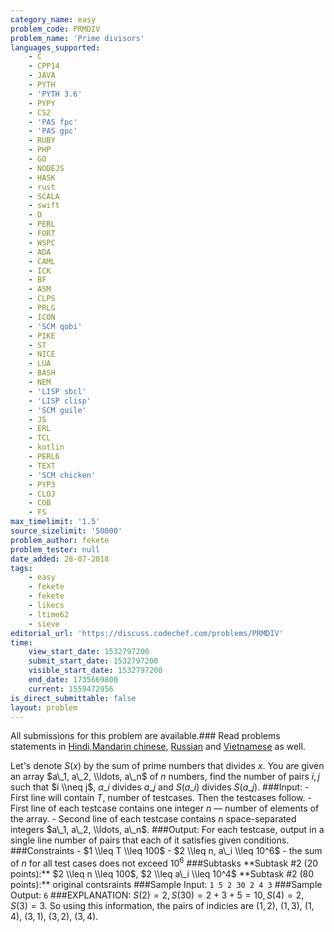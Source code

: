 ```yaml
---
category_name: easy
problem_code: PRMDIV
problem_name: 'Prime divisors'
languages_supported:
    - C
    - CPP14
    - JAVA
    - PYTH
    - 'PYTH 3.6'
    - PYPY
    - CS2
    - 'PAS fpc'
    - 'PAS gpc'
    - RUBY
    - PHP
    - GO
    - NODEJS
    - HASK
    - rust
    - SCALA
    - swift
    - D
    - PERL
    - FORT
    - WSPC
    - ADA
    - CAML
    - ICK
    - BF
    - ASM
    - CLPS
    - PRLG
    - ICON
    - 'SCM qobi'
    - PIKE
    - ST
    - NICE
    - LUA
    - BASH
    - NEM
    - 'LISP sbcl'
    - 'LISP clisp'
    - 'SCM guile'
    - JS
    - ERL
    - TCL
    - kotlin
    - PERL6
    - TEXT
    - 'SCM chicken'
    - PYP3
    - CLOJ
    - COB
    - FS
max_timelimit: '1.5'
source_sizelimit: '50000'
problem_author: fekete
problem_tester: null
date_added: 28-07-2018
tags:
    - easy
    - fekete
    - fekete
    - likecs
    - ltime62
    - sieve
editorial_url: 'https://discuss.codechef.com/problems/PRMDIV'
time:
    view_start_date: 1532797200
    submit_start_date: 1532797200
    visible_start_date: 1532797200
    end_date: 1735669800
    current: 1559472956
is_direct_submittable: false
layout: problem
---
```

All submissions for this problem are available.### Read problems statements in [Hindi,](http://www.codechef.com/download/translated/LTIME62/hindi/PRMDIV.pdf)[Mandarin chinese](http://www.codechef.com/download/translated/LTIME62/mandarin/PRMDIV.pdf), [Russian](http://www.codechef.com/download/translated/LTIME62/russian/PRMDIV.pdf) and [Vietnamese](http://www.codechef.com/download/translated/LTIME62/vietnamese/PRMDIV.pdf) as well.

Let's denote $S(x)$ by the sum of prime numbers that divides $x$. You are given an array $a\_1, a\_2, \\ldots, a\_n$ of $n$ numbers, find the number of pairs $i, j$ such that $i \\neq j$, $a\_i$ divides $a\_j$ and $S(a\_i)$ divides $S(a\_j)$. ###Input: - First line will contain $T$, number of testcases. Then the testcases follow. - First line of each testcase contains one integer $n$ — number of elements of the array. - Second line of each testcase contains $n$ space-separated integers $a\_1, a\_2, \\ldots, a\_n$. ###Output: For each testcase, output in a single line number of pairs that each of it satisfies given conditions. ###Constraints - $1 \\leq T \\leq 100$ - $2 \\leq n, a\_i \\leq 10^6$ - the sum of $n$ for all test cases does not exceed $10^6$ ###Subtasks \*\*Subtask #2 (20 points):\*\* $2 \\leq n \\leq 100$, $2 \\leq a\_i \\leq 10^4$ \*\*Subtask #2 (80 points):\*\* original contsraints ###Sample Input: ``` 1 5 2 30 2 4 3 ``` ###Sample Output: ``` 6 ``` ###EXPLANATION: $S(2) = 2, S(30) = 2 + 3 + 5 = 10, S(4) = 2, S(3) = 3$. So using this information, the pairs of indicies are $(1,2)$, $(1, 3)$, $(1, 4)$, $(3, 1)$, $(3, 2)$, $(3, 4)$.

